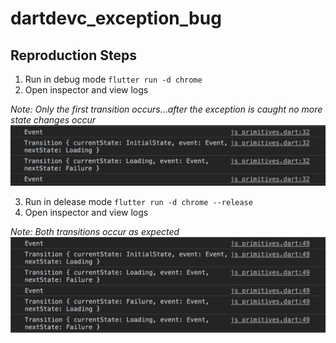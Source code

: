 # dartdevc_exception_bug

## Reproduction Steps

1. Run in debug mode `flutter run -d chrome`
2. Open inspector and view logs

*Note: Only the first transition occurs...after the exception is caught no more state changes occur*
![debug_mode](./assets/debug_mode.png)

3. Run in delease mode `flutter run -d chrome --release`
2. Open inspector and view logs

*Note: Both transitions occur as expected*
![debug_mode](./assets/release_mode.png)
